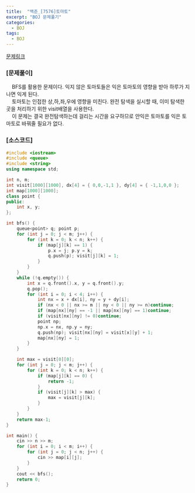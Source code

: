 ```yaml
---
title:  "백준_[7576]토마토"
excerpt: "BOJ 문제풀기"
categories:
  - BOJ
tags:
  - BOJ
---
```

[문제링크](https://www.acmicpc.net/problem/7576)
### [문제풀이]
&nbsp;&nbsp;&nbsp;&nbsp;BFS를 활용한 문제이다. 익지 않은 토마토들은 익은 토마토의 영향을 받아 하루가 지나면 익게 된다.   
&nbsp;&nbsp;&nbsp;&nbsp;토마토는 인접한 상,하,좌,우에 영향을 미친다. 완전 탐색을 실시할 때, 이미 탐색한 곳을 처리하기 위한 visit배열을 사용한다.   
&nbsp;&nbsp;&nbsp;&nbsp;이 문제는 결국 완전탐색하는데 걸리는 시간을 요구하므로 안익은 토마토를 익은 토마토로 바꿔줄 필요가 없다.    
### [소스코드]
~~~cpp
#include <iostream>
#include <queue>
#include <string>
using namespace std;

int n, m;
int visit[1000][1000], dx[4] = { 0,0,-1,1 }, dy[4] = { -1,1,0,0 };
int map[1000][1000];
class point {
public:
	int x, y;
};

int bfs() {
	queue<point> q; point p;
	for (int j = 0; j < m; j++) {
		for (int k = 0; k < n; k++) {
			if (map[j][k] == 1) {
				p.x = j; p.y = k;
				q.push(p); visit[j][k] = 1;
			}
		}
	}
	while (!q.empty()) {
		int x = q.front().x, y = q.front().y;
		q.pop();
		for (int i = 0; i < 4; i++) {
			int nx = x + dx[i], ny = y + dy[i];
			if (nx < 0 || nx >= m || ny < 0 || ny >= n)continue;
			if (map[nx][ny] == -1 || map[nx][ny] == 1)continue;
			if (visit[nx][ny] != 0)continue;
			point np;
			np.x = nx, np.y = ny;
			q.push(np); visit[nx][ny] = visit[x][y] + 1;
			map[nx][ny] = 1;
		}
	}

	int max = visit[0][0];
	for (int j = 0; j < m; j++) {
		for (int k = 0; k < n; k++) {
			if (map[j][k] == 0) {
				return -1;
			}
			if (visit[j][k] > max) {
				max = visit[j][k];
			}
		}
	}
	return max-1;
}

int main() {
	cin >> n >> m;
	for (int i = 0; i < m; i++) {
		for (int j = 0; j < n; j++) {
			cin >> map[i][j];
		}
	}
	cout << bfs();
	return 0;
}
~~~